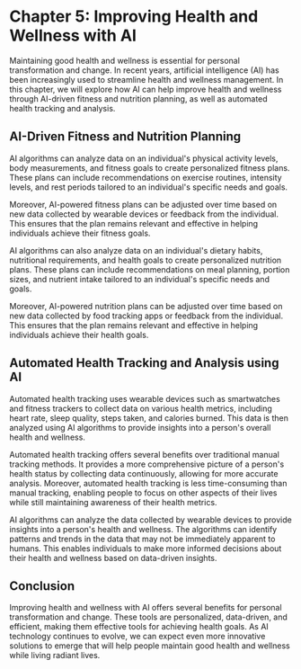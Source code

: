 Chapter 5: Improving Health and Wellness with AI
================================================

Maintaining good health and wellness is essential for personal transformation and change. In recent years, artificial intelligence (AI) has been increasingly used to streamline health and wellness management. In this chapter, we will explore how AI can help improve health and wellness through AI-driven fitness and nutrition planning, as well as automated health tracking and analysis.

AI-Driven Fitness and Nutrition Planning
----------------------------------------

AI algorithms can analyze data on an individual's physical activity levels, body measurements, and fitness goals to create personalized fitness plans. These plans can include recommendations on exercise routines, intensity levels, and rest periods tailored to an individual's specific needs and goals.

Moreover, AI-powered fitness plans can be adjusted over time based on new data collected by wearable devices or feedback from the individual. This ensures that the plan remains relevant and effective in helping individuals achieve their fitness goals.

AI algorithms can also analyze data on an individual's dietary habits, nutritional requirements, and health goals to create personalized nutrition plans. These plans can include recommendations on meal planning, portion sizes, and nutrient intake tailored to an individual's specific needs and goals.

Moreover, AI-powered nutrition plans can be adjusted over time based on new data collected by food tracking apps or feedback from the individual. This ensures that the plan remains relevant and effective in helping individuals achieve their health goals.

Automated Health Tracking and Analysis using AI
-----------------------------------------------

Automated health tracking uses wearable devices such as smartwatches and fitness trackers to collect data on various health metrics, including heart rate, sleep quality, steps taken, and calories burned. This data is then analyzed using AI algorithms to provide insights into a person's overall health and wellness.

Automated health tracking offers several benefits over traditional manual tracking methods. It provides a more comprehensive picture of a person's health status by collecting data continuously, allowing for more accurate analysis. Moreover, automated health tracking is less time-consuming than manual tracking, enabling people to focus on other aspects of their lives while still maintaining awareness of their health metrics.

AI algorithms can analyze the data collected by wearable devices to provide insights into a person's health and wellness. The algorithms can identify patterns and trends in the data that may not be immediately apparent to humans. This enables individuals to make more informed decisions about their health and wellness based on data-driven insights.

Conclusion
----------

Improving health and wellness with AI offers several benefits for personal transformation and change. These tools are personalized, data-driven, and efficient, making them effective tools for achieving health goals. As AI technology continues to evolve, we can expect even more innovative solutions to emerge that will help people maintain good health and wellness while living radiant lives.
